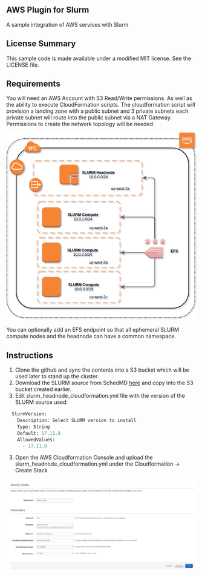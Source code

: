 ## AWS Plugin for Slurm

A sample integration of AWS services with Slurm

## License Summary

This sample code is made available under a modified MIT license. See the LICENSE file.

## Requirements

You will need an AWS Account with S3 Read/Write permissions. As well as the ability to execute CloudFormation scripts. The cloudformation script will provision a landing zone with a public subnet and 3 private subnets each private subnet will route into the public subnet via a NAT Gateway. Permissions to create the network topology will be needed.

<p align="center">
  <img src="/imgs/slurm-burst.png?raw=true" alt="SLURM Bursting Network"/>
</p>

You can optionally add an EFS endpoint so that all ephemeral SLURM compute nodes and the headnode can have a common namespace.

## Instructions

1) Clone the github and sync the contents into a S3 bucket which will be used later to stand up the cluster.
2) Download the SLURM source from SchedMD [here](https://www.schedmd.com/downloads.php) and copy into the S3 bucket created earlier.
3) Edit slurm_headnode_cloudformation.yml file with the version of the SLURM source used:

```python
  SlurmVersion:
    Description: Select SLURM version to install
    Type: String
    Default: 17.11.8
    AllowedValues:
      - 17.11.8
```

3) Open the AWS Cloudformation Console and upload the slurm_headnode_cloudformation.yml under the Cloudformation -> Create Stack

<p align="center">
  <img src="/imgs/slurm-cf.png?raw=true" alt="SLURM CloudFormation Template"/>
</p>